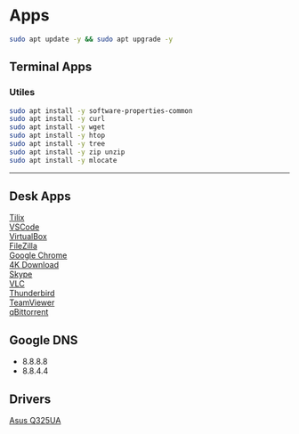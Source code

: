 # Apps

```BASH
sudo apt update -y && sudo apt upgrade -y
```

## Terminal Apps

### Utiles
```BASH
sudo apt install -y software-properties-common
sudo apt install -y curl
sudo apt install -y wget
sudo apt install -y htop
sudo apt install -y tree
sudo apt install -y zip unzip
sudo apt install -y mlocate
```
---

## Desk Apps
[Tilix](https://gnunn1.github.io/tilix-web/)  
[VSCode](https://code.visualstudio.com/)  
[VirtualBox](https://www.virtualbox.org/)  
[FileZilla](https://filezilla-project.org/)  
[Google Chrome](https://www.google.com/intl/es/chrome/)  
[4K Download](https://www.4kdownload.com/es/)  
[Skype](https://www.skype.com/es/)  
[VLC](https://www.videolan.org/index.es.html)  
[Thunderbird](https://www.thunderbird.net/es-ES/)  
[TeamViewer](https://www.teamviewer.com/es-mx/)  
[qBittorrent](https://www.qbittorrent.org/)  

## Google DNS
- 8.8.8.8
- 8.8.4.4

## Drivers
[Asus Q325UA](https://www.asus.com/supportonly/Q325UA/HelpDesk_Download/)  

